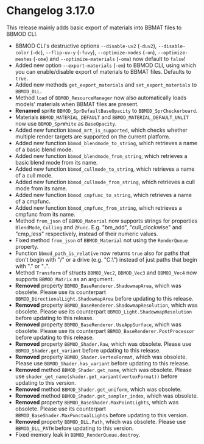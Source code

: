 # Changelog 3.17.0
This release mainly adds basic export of materials into BBMAT files to BBMOD CLI.

* BBMOD CLI's destructive options `--disable-uv2` (`-duv2`), `--disable-color` (`-dc`), `--flip-uv-y` (`-fuvy`), `--optimize-nodes` (`-on`), `--optimize-meshes` (`-ome`) and `--optimize-materials` (`-oma`) now default to `false`!
* Added new option `--export-materials` (`-em`) to BBMOD CLI, using which you can enable/disable export of materials to BBMAT files. Defaults to `true`.
* Added new methods `get_export_materials` and `set_export_materials` to `BBMOD_DLL`.
* Method `load` of `BBMOD_ResourceManager` now also automatically loads models' materials when BBMAT files are present.
* **Renamed** sprite `BBMOD_SprDefaultBaseOpacity` to `BBMOD_SprCheckerboard`.
* Materials `BBMOD_MATERIAL_DEFAULT` and `BBMOD_MATERIAL_DEFAULT_UNLIT` now use `BBMOD_SprWhite` as `BaseOpacity`.
* Added new function `bbmod_mrt_is_supported`, which checks whether multiple render targets are supported on the current platform.
* Added new function `bbmod_blendmode_to_string`, which retrieves a name of a basic blend mode.
* Added new function `bbmod_blendmode_from_string`, which retrieves a basic blend mode from its name.
* Added new function `bbmod_cullmode_to_string`, which retrieves a name of a cull mode.
* Added new function `bbmod_cullmode_from_string`, which retrieves a cull mode from its name.
* Added new function `bbmod_cmpfunc_to_string`, which retrieves a name of a cmpfunc.
* Added new function `bbmod_cmpfunc_from_string`, which retrieves a cmpfunc from its name.
* Method `from_json` of `BBMOD_Material` now supports strings for properties `BlendMode`, `Culling` and `ZFunc`. E.g. "bm_add", "cull_clockwise" and "cmp_less" respectively, instead of their numeric values.
* Fixed method `from_json` of `BBMOD_Material` not using the `RenderQueue` property.
* Function `bbmod_path_is_relative` now returns `true` also for paths that don't begin with "/" or a drive (e.g. "C:\\") instead of just paths that begin with "." or "..".
* Method `Transform` of structs `BBMOD_Vec2`, `BBMOD_Vec3` and `BBMOD_Vec4` now supports `BBMOD_Matrix` as an argument.
* **Removed** property `BBMOD_BaseRenderer.ShadowmapArea`, which was obsolete. Please use its counterpart `BBMOD_DirectionalLight.ShadowmapArea` before updating to this release.
* **Removed** property `BBMOD_BaseRenderer.ShadowmapResolution`, which was obsolete. Please use its counterpart `BBMOD_Light.ShadowmapResolution` before updating to this release.
* **Removed** property `BBMOD_BaseRenderer.UseAppSurface`, which was obsolete. Please use its counterpart `BBMOD_BaseRenderer.PostProcessor` before updating to this release.
* **Removed** property `BBMOD_Shader.Raw`, which was obsolete. Please use `BBMOD_Shader.get_variant` before updating to this release.
* **Removed** property `BBMOD_Shader.VertexFormat`, which was obsolete. Please use `BBMOD_Shader.has_variant` before updating to this release.
* **Removed** method `BBMOD_Shader.get_name`, which was obsolete. Please use `shader_get_name(shader.get_variant(vertexFormat))` before updating to this version.
* **Removed** method `BBMOD_Shader.get_uniform`, which was obsolete.
* **Removed** method `BBMOD_Shader.get_sampler_index`, which was obsolete.
* **Removed** property `BBMOD_BaseShader.MaxPointLights`, which was obsolete. Please use its counterpart `BBMOD_BaseShader.MaxPunctualLights` before updating to this version.
* **Removed** property `BBMOD_DLL.Path`, which was obsolete. Please use `BBMOD_DLL_PATH` before updating to this version.
* Fixed memory leak in `BBMOD_RenderQueue.destroy`.
